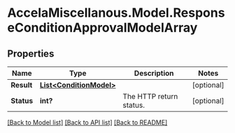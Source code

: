 # AccelaMiscellanous.Model.ResponseConditionApprovalModelArray
## Properties

Name | Type | Description | Notes
------------ | ------------- | ------------- | -------------
**Result** | [**List&lt;ConditionModel&gt;**](ConditionModel.md) |  | [optional] 
**Status** | **int?** | The HTTP return status. | [optional] 

[[Back to Model list]](../README.md#documentation-for-models) [[Back to API list]](../README.md#documentation-for-api-endpoints) [[Back to README]](../README.md)

